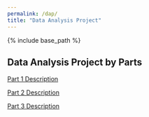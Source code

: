 ```yaml
---
permalink: /dap/
title: "Data Analysis Project"
---
```

  
{% include base_path %}

## Data Analysis Project by Parts

[Part 1 Description](https://github.com/IntroToStatNCAT/IntroToStatNCAT.github.io/blob/main/files/Data%20Analysis%20Project/Project%20Descriptions/Part_I.pdf)

[Part 2 Description](https://github.com/IntroToStatNCAT/IntroToStatNCAT.github.io/blob/main/files/Data%20Analysis%20Project/Project%20Descriptions/Part_II.pdf)

[Part 3 Description]()